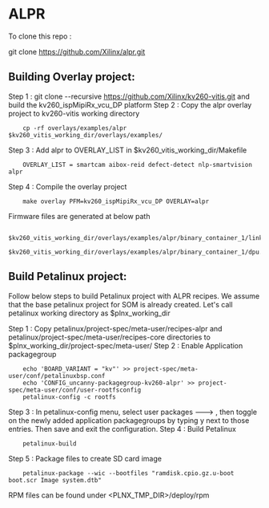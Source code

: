 # ALPR

To clone this repo :

git clone https://github.com/Xilinx/alpr.git


## Building Overlay project:

Step 1 : git clone --recursive https://github.com/Xilinx/kv260-vitis.git and build the kv260_ispMipiRx_vcu_DP platform 
Step 2 : Copy the alpr overlay project to kv260-vitis working directory
```
	cp -rf overlays/examples/alpr $kv260_vitis_working_dir/overlays/examples/
```
Step 3 : Add alpr to OVERLAY_LIST in $kv260_vitis_working_dir/Makefile
```
	OVERLAY_LIST = smartcam aibox-reid defect-detect nlp-smartvision alpr
```
Step 4 : Compile the overlay project
```
	make overlay PFM=kv260_ispMipiRx_vcu_DP OVERLAY=alpr
```

Firmware files are generated at below path
```
	$kv260_vitis_working_dir/overlays/examples/alpr/binary_container_1/link/int/system.bit
	$kv260_vitis_working_dir/overlays/examples/alpr/binary_container_1/dpu.xclbin
```

## Build Petalinux project:

Follow below steps to build Petalinux project with ALPR recipes. 
We assume that the base petalinux project for SOM is already created. Let's call petalinux working directory as $plnx_working_dir

Step 1 : Copy petalinux/project-spec/meta-user/recipes-alpr and petalinux/project-spec/meta-user/recipes-core directories to $plnx_working_dir/project-spec/meta-user/
Step 2 : Enable Application packagegroup
```
	echo 'BOARD_VARIANT = "kv"' >> project-spec/meta-user/conf/petalinuxbsp.conf
	echo 'CONFIG_uncanny-packagegroup-kv260-alpr' >> project-spec/meta-user/conf/user-rootfsconfig
	petalinux-config -c rootfs
```
Step 3 : In petalinux-config menu, select user packages ---> , then toggle on the newly added application packagegroups by typing y next to those entries. Then save and exit the configuration.
Step 4 : Build Petalinux
```
	petalinux-build
```
Step 5 : Package files to create SD card image
```
	petalinux-package --wic --bootfiles "ramdisk.cpio.gz.u-boot boot.scr Image system.dtb"
```
RPM files can be found under <PLNX_TMP_DIR>/deploy/rpm

